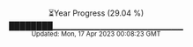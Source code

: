 <p align="center">
⏳Year Progress (29.04 %) <br>
████████▁▁▁▁▁▁▁▁▁▁▁▁▁▁▁▁▁▁▁▁▁▁ <br>
<sub>Updated: Mon, 17 Apr 2023 00:08:23 GMT</sub>
</p>

